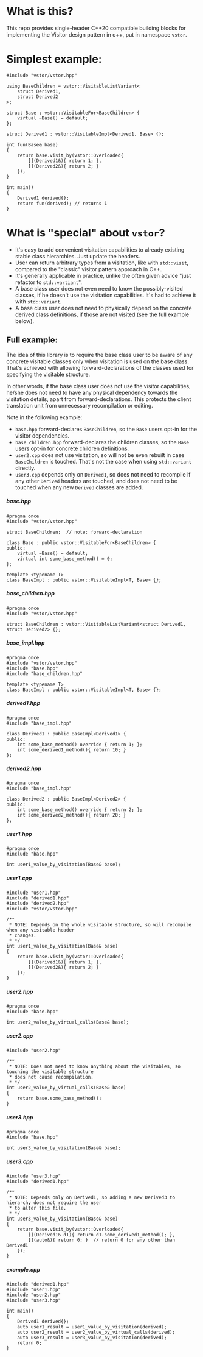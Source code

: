 # What is this?
This repo provides single-header C++20 compatible building blocks for implementing the 
Visitor design pattern in c++, put in namespace ```vstor```.

# Simplest example:
```
#include "vstor/vstor.hpp"

using BaseChildren = vstor::VisitableListVariant<
    struct Derived1,
    struct Derived2
>;

struct Base : vstor::VisitableFor<BaseChildren> {
    virtual ~Base() = default;
};

struct Derived1 : vstor::VisitableImpl<Derived1, Base> {};

int fun(Base& base)
{
    return base.visit_by(vstor::Overloaded{
        [](Derived1&){ return 1; },
        [](Derived2&){ return 2; }
    });
}

int main()
{
    Derived1 derived{};
    return fun(derived); // returns 1
}

```

# What is "special" about ```vstor```?
- It's easy to add convenient visitation capabilities to already existing stable class hierarchies. Just update the headers.  
- User can return arbitrary types from a visitation, like with ```std::visit```, compared to the "classic" visitor pattern approach in C++.
- It's generally applicable in practice, unlike the often given advice "just refactor to ```std::vartiant```".
- A base class user does not even need to know the possibly-visited classes, if he doesn't use the visitation capabilities. It's had to achieve it with ```std::variant```.
- A base class user does not need to physically depend on the concrete derived class definitions, if those are not visited (see the full example below).


## Full example:
The idea of this library is to require the base class user to be aware of any concrete visitable classes only when visitation is used on the base class. 
That's achieved with allowing forward-declarations of the classes used for specifying the visitable structure. 

In other words, if the base class user does not use the visitor capabilities, 
he/she does not need to have any physical dependency towards the 
visitation details, apart from forward-declarations. This protects the 
client translation unit from unnecessary recompilation or editing.

Note in the following example:
- ```base.hpp``` forward-declares ```BaseChildren```, so the ```Base``` users opt-in for the visitor dependencies.
- ```base_children.hpp``` forward-declares the children classes, so the ```Base``` users opt-in for concrete children definitions.
- ```user2.cpp``` does not use visitation, so will not be even rebuilt in case ```BaseChildren``` is touched. That's not the case when using ```std::variant``` directly.
- ```user3.cpp``` depends only on ```Derived1```, so does not need to recompile if any other ```Derived``` headers are touched,
and does not need to be touched when any new ```Derived``` classes are added.

##### base.hpp
```
#pragma once
#include "vstor/vstor.hpp"

struct BaseChildren;  // note: forward-declaration

class Base : public vstor::VisitableFor<BaseChildren> {
public:
    virtual ~Base() = default;
    virtual int some_base_method() = 0;
};

template <typename T>
class BaseImpl : public vstor::VisitableImpl<T, Base> {};
```
##### base_children.hpp
```
#pragma once
#include "vstor/vstor.hpp"

struct BaseChildren : vstor::VisitableListVariant<struct Derived1, struct Derived2> {};
```
##### base_impl.hpp
```
#pragma once
#include "vstor/vstor.hpp"
#include "base.hpp"
#include "base_children.hpp"

template <typename T>
class BaseImpl : public vstor::VisitableImpl<T, Base> {};
```
##### derived1.hpp
```
#pragma once
#include "base_impl.hpp"

class Derived1 : public BaseImpl<Derived1> {
public:
    int some_base_method() override { return 1; };
    int some_derived1_method(){ return 10; }
};
```
##### derived2.hpp
```
#pragma once
#include "base_impl.hpp"

class Derived2 : public BaseImpl<Derived2> {
public:
    int some_base_method() override { return 2; };
    int some_derived2_method(){ return 20; }
};
```
##### user1.hpp
```
#pragma once
#include "base.hpp"

int user1_value_by_visitation(Base& base);
```
##### user1.cpp
```
#include "user1.hpp"
#include "derived1.hpp"
#include "derived2.hpp"
#include "vstor/vstor.hpp"

/**
 * NOTE: Depends on the whole visitable structure, so will recompile when any visitable header
 * changes.
 * */
int user1_value_by_visitation(Base& base)
{
    return base.visit_by(vstor::Overloaded{
        [](Derived1&){ return 1; },
        [](Derived2&){ return 2; }
    });
}
```
##### user2.hpp
```
#pragma once
#include "base.hpp"

int user2_value_by_virtual_calls(Base& base);
```
##### user2.cpp
```
#include "user2.hpp"

/**
 * NOTE: Does not need to know anything about the visitables, so touching the visitable structure
 * does not cause recompilation.
 * */
int user2_value_by_virtual_calls(Base& base) 
{ 
    return base.some_base_method(); 
}
```
##### user3.hpp
```
#pragma once
#include "base.hpp"

int user3_value_by_visitation(Base& base);
```
##### user3.cpp
```
#include "user3.hpp"
#include "derived1.hpp"

/**
 * NOTE: Depends only on Derived1, so adding a new Derived3 to hierarchy does not require the user
 * to alter this file.
 * */
int user3_value_by_visitation(Base& base)
{
    return base.visit_by(vstor::Overloaded{
        [](Derived1& d1){ return d1.some_derived1_method(); },
        [](auto&){ return 0; }  // return 0 for any other than Derived1
    });
}
```
##### example.cpp
```
#include "derived1.hpp"
#include "user1.hpp"
#include "user2.hpp"
#include "user3.hpp"

int main()
{
    Derived1 derived{};
    auto user1_result = user1_value_by_visitation(derived);
    auto user2_result = user2_value_by_virtual_calls(derived);
    auto user3_result = user3_value_by_visitation(derived);
    return 0;
}

```